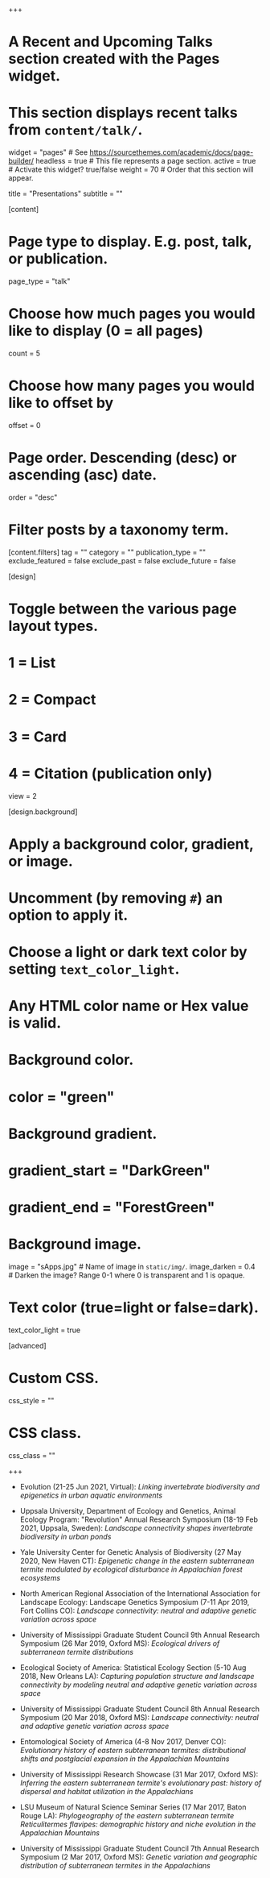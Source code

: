 +++
# A Recent and Upcoming Talks section created with the Pages widget.
# This section displays recent talks from `content/talk/`.

widget = "pages"  # See https://sourcethemes.com/academic/docs/page-builder/
headless = true  # This file represents a page section.
active = true  # Activate this widget? true/false
weight = 70  # Order that this section will appear.

title = "Presentations"
subtitle = ""

[content]
  # Page type to display. E.g. post, talk, or publication.
  page_type = "talk"
  
  # Choose how much pages you would like to display (0 = all pages)
  count = 5
  
  # Choose how many pages you would like to offset by
  offset = 0

  # Page order. Descending (desc) or ascending (asc) date.
  order = "desc"

  # Filter posts by a taxonomy term.
  [content.filters]
    tag = ""
    category = ""
    publication_type = ""
    exclude_featured = false
    exclude_past = false
    exclude_future = false
    
[design]
  # Toggle between the various page layout types.
  #   1 = List
  #   2 = Compact
  #   3 = Card
  #   4 = Citation (publication only)
  view = 2
  
[design.background]
  # Apply a background color, gradient, or image.
  #   Uncomment (by removing `#`) an option to apply it.
  #   Choose a light or dark text color by setting `text_color_light`.
  #   Any HTML color name or Hex value is valid.

  # Background color.
  # color = "green"
  
  # Background gradient.
  # gradient_start = "DarkGreen"
  # gradient_end = "ForestGreen"
  
  # Background image.
   image = "sApps.jpg"  # Name of image in `static/img/`.
   image_darken = 0.4  # Darken the image? Range 0-1 where 0 is transparent and 1 is opaque.

  # Text color (true=light or false=dark).
   text_color_light = true  
  
[advanced]
 # Custom CSS. 
 css_style = ""
 
 # CSS class.
 css_class = ""

+++

 - Evolution (21-25 Jun 2021, Virtual): *Linking invertebrate biodiversity and epigenetics in urban aquatic environments*

 - Uppsala University, Department of Ecology and Genetics, Animal Ecology Program: "Revolution" Annual Research Symposium (18-19 Feb 2021, Uppsala, Sweden): *Landscape connectivity shapes invertebrate biodiversity in urban ponds*

 - Yale University Center for Genetic Analysis of Biodiversity (27 May 2020, New Haven CT): *Epigenetic change in the eastern subterranean termite modulated by ecological disturbance in Appalachian forest ecosystems*

 - North American Regional Association of the International Association for Landscape Ecology: Landscape Genetics Symposium (7-11 Apr 2019, Fort Collins CO): *Landscape connectivity: neutral and adaptive genetic variation across space*
 
 - University of Mississippi Graduate Student Council 9th Annual Research Symposium (26 Mar 2019, Oxford MS): *Ecological drivers of subterranean termite distributions*
 
 - Ecological Society of America: Statistical Ecology Section (5-10 Aug 2018, New Orleans LA): *Capturing population structure and landscape connectivity by modeling neutral and adaptive genetic variation across space*

 - University of Mississippi Graduate Student Council 8th Annual Research Symposium (20 Mar 2018, Oxford MS): *Landscape connectivity: neutral and adaptive genetic variation across space*

 - Entomological Society of America (4-8 Nov 2017, Denver CO): *Evolutionary history of eastern subterranean termites: distributional shifts and postglacial expansion in the Appalachian Mountains*

 - University of Mississippi Research Showcase (31 Mar 2017, Oxford MS): *Inferring the eastern subterranean termite's evolutionary past: history of dispersal and habitat utilization in the Appalachians*

 - LSU Museum of Natural Science Seminar Series (17 Mar 2017, Baton Rouge LA): *Phylogeography of the eastern subterranean termite Reticulitermes flavipes: demographic history and niche evolution in the Appalachian Mountains*

 - University of Mississippi Graduate Student Council 7th Annual Research Symposium (2 Mar 2017, Oxford MS): *Genetic variation and geographic distribution of subterranean termites in the Appalachians*

